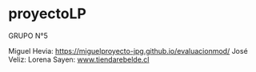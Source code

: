 # proyectoLP

GRUPO N°5

Miguel Hevia: https://miguelproyecto-jpg.github.io/evaluacionmod/
José Veliz: 
Lorena Sayen: www.tiendarebelde.cl
